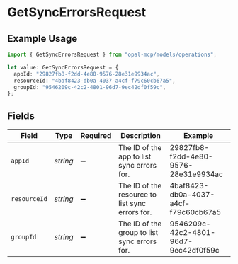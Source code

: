 # GetSyncErrorsRequest

## Example Usage

```typescript
import { GetSyncErrorsRequest } from "opal-mcp/models/operations";

let value: GetSyncErrorsRequest = {
  appId: "29827fb8-f2dd-4e80-9576-28e31e9934ac",
  resourceId: "4baf8423-db0a-4037-a4cf-f79c60cb67a5",
  groupId: "9546209c-42c2-4801-96d7-9ec42df0f59c",
};
```

## Fields

| Field                                           | Type                                            | Required                                        | Description                                     | Example                                         |
| ----------------------------------------------- | ----------------------------------------------- | ----------------------------------------------- | ----------------------------------------------- | ----------------------------------------------- |
| `appId`                                         | *string*                                        | :heavy_minus_sign:                              | The ID of the app to list sync errors for.      | 29827fb8-f2dd-4e80-9576-28e31e9934ac            |
| `resourceId`                                    | *string*                                        | :heavy_minus_sign:                              | The ID of the resource to list sync errors for. | 4baf8423-db0a-4037-a4cf-f79c60cb67a5            |
| `groupId`                                       | *string*                                        | :heavy_minus_sign:                              | The ID of the group to list sync errors for.    | 9546209c-42c2-4801-96d7-9ec42df0f59c            |
